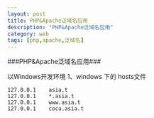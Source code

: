 ```yaml
---
layout: post
title: PHP&Apache泛域名应用
description: "PHP&Apache泛域名应用"
category: web
tags: [php,apache,泛域名]
---
```

###PHP&Apache泛域名应用###

以Windows开发环境
1、windows 下的 hosts文件

	127.0.0.1    asia.t
	127.0.0.1    *.asia.t
	127.0.0.1    www.asia.t
	127.0.0.1    coca.asia.t
